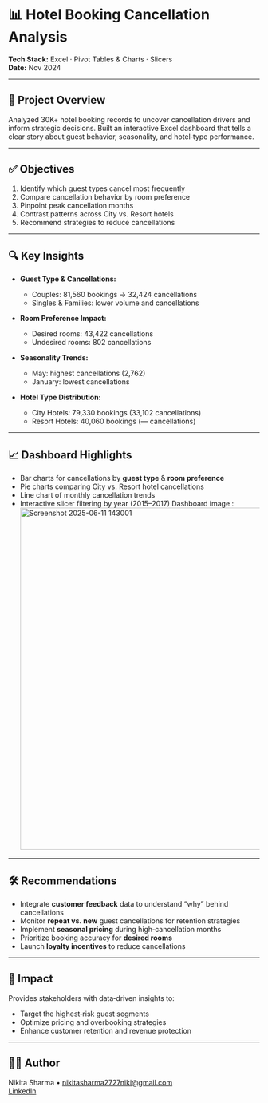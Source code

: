 # 📊 Hotel Booking Cancellation Analysis

**Tech Stack:** Excel · Pivot Tables & Charts · Slicers  
**Date:** Nov 2024

---

## 📁 Project Overview
Analyzed 30K+ hotel booking records to uncover cancellation drivers and inform strategic decisions. Built an interactive Excel dashboard that tells a clear story about guest behavior, seasonality, and hotel‑type performance.

---

## ✅ Objectives
1. Identify which guest types cancel most frequently  
2. Compare cancellation behavior by room preference  
3. Pinpoint peak cancellation months  
4. Contrast patterns across City vs. Resort hotels  
5. Recommend strategies to reduce cancellations

---

## 🔍 Key Insights
- **Guest Type & Cancellations:**  
  - Couples: 81,560 bookings → 32,424 cancellations  
  - Singles & Families: lower volume and cancellations  

- **Room Preference Impact:**  
  - Desired rooms: 43,422 cancellations  
  - Undesired rooms: 802 cancellations  

- **Seasonality Trends:**  
  - May: highest cancellations (2,762)  
  - January: lowest cancellations  

- **Hotel Type Distribution:**  
  - City Hotels: 79,330 bookings (33,102 cancellations)  
  - Resort Hotels: 40,060 bookings (— cancellations)

---

## 📈 Dashboard Highlights
- Bar charts for cancellations by **guest type** & **room preference**  
- Pie charts comparing City vs. Resort hotel cancellations  
- Line chart of monthly cancellation trends  
- Interactive slicer filtering by year (2015–2017)
  Dashboard image :<img width="1863" height="685" alt="Screenshot 2025-06-11 143001" src="https://github.com/user-attachments/assets/46d481b3-8acd-43de-b69a-7e63b5ef69cf" />


---

## 🛠 Recommendations
- Integrate **customer feedback** data to understand “why” behind cancellations  
- Monitor **repeat vs. new** guest cancellations for retention strategies  
- Implement **seasonal pricing** during high‑cancellation months  
- Prioritize booking accuracy for **desired rooms**  
- Launch **loyalty incentives** to reduce cancellations

---

## 💼 Impact
Provides stakeholders with data‑driven insights to:
- Target the highest‑risk guest segments  
- Optimize pricing and overbooking strategies  
- Enhance customer retention and revenue protection

---

## 👩‍💻 Author
Nikita Sharma • nikitasharma2727niki@gmail.com  
[LinkedIn](https://linkedin.com/in/nikitasharma-tech) 
